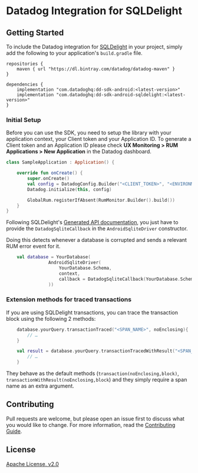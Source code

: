# Datadog Integration for SQLDelight

## Getting Started 

To include the Datadog integration for [SQLDelight][1] in your project, simply add the
following to your application's `build.gradle` file.

```
repositories {
    maven { url "https://dl.bintray.com/datadog/datadog-maven" }
}

dependencies {
    implementation "com.datadoghq:dd-sdk-android:<latest-version>"
    implementation "com.datadoghq:dd-sdk-android-sqldelight:<latest-version>"
}
```

### Initial Setup

Before you can use the SDK, you need to setup the library with your application
context, your Client token and your Application ID.
To generate a Client token and an Application ID please check **UX Monitoring > RUM Applications > New Application**
in the Datadog dashboard.

```kotlin
class SampleApplication : Application() {

    override fun onCreate() {
        super.onCreate()
        val config = DatadogConfig.Builder("<CLIENT_TOKEN>", "<ENVIRONMENT_NAME>", "<APPLICATION_ID>").build()
        Datadog.initialize(this, config)

        GlobalRum.registerIfAbsent(RumMonitor.Builder().build())
    }
}
```

Following SQLDelight's [Generated API documentation][1], you just have to provide the `DatadogSqliteCallback` in the 
`AndroidSqliteDriver` constructor.

Doing this detects whenever a database is corrupted and sends a relevant
RUM error event for it.

```kotlin
    val database = YourDatabase(
                AndroidSqliteDriver(
                    YourDatabase.Schema,
                    context,
                    callback = DatadogSqliteCallback(YourDatabase.Schema)
                ))
```

### Extension methods for traced transactions

If you are using SQLDelight transactions, you can trace the transaction block using the following 2 methods:

```kotlin
    database.yourQuery.transactionTraced("<SPAN_NAME>", noEnclosing){    
        // …
    }
```

```kotlin
    val result = database.yourQuery.transactionTracedWithResult("<SPAN_NAME>", noEnclosing){    
        // …
    }
```

They behave as the default methods (`transaction(noEnclosing,block)`, `transactionWithResult(noEnclosing,block`) and they simply require a span name as an 
extra argument.

## Contributing

Pull requests are welcome, but please open an issue first to discuss what you
would like to change. For more information, read the 
[Contributing Guide](../CONTRIBUTING.md).

## License

[Apache License, v2.0](../LICENSE)

[1]: https://cashapp.github.io/sqldelight/android_sqlite/
